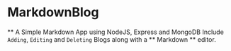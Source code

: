 # MarkdownBlog

** A Simple Markdown App using NodeJS, Express and MongoDB
Include `Adding`, `Editing` and `Deleting` Blogs along with a ** Markdown ** editor.
